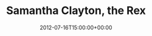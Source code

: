---
templateKey: event
guid: 08976797-6eab-11ea-99c5-002590d1d1b0
date: 2012-07-16T15:00:00+00:00
eventTime: '6:30-8:30pm'
title: Samantha Clayton, the Rex
artist: Samantha Clayton
city: Toronto
venue: the Rex
group: Tim Shia
guests: Jordan O Connor, Tim Shia, Attila Fias
---